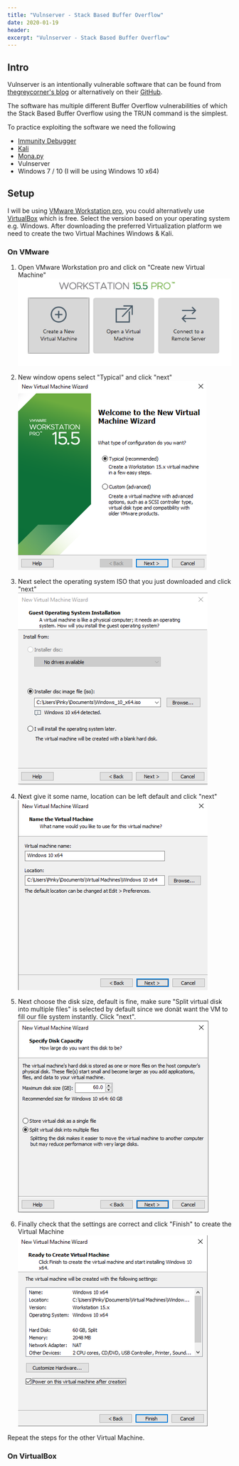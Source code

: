 ```yaml
---
title: "Vulnserver - Stack Based Buffer Overflow"
date: 2020-01-19 
header:  
excerpt: "Vulnserver - Stack Based Buffer Overflow"
---
```


##  Intro

Vulnserver is an intentionally vulnerable software that can be found from [thegreycorner's blog](http://www.thegreycorner.com/p/vulnserver.html) or alternatively on their [GitHub](https://github.com/stephenbradshaw/vulnserver).

The software has multiple different Buffer Overflow vulnerabilities of which the Stack Based Buffer Overflow using the TRUN command is the simplest.

To practice exploiting the software we need the following
* [Immunity Debugger](https://www.immunityinc.com/products/debugger/)
* [Kali](https://www.offensive-security.com/kali-linux-vm-vmware-virtualbox-image-download/)
* [Mona.py](https://github.com/corelan/mona)
* Vulnserver
* Windows 7 / 10 (I will be using Windows 10 x64)

## Setup

I will be using [VMware Workstation pro](https://my.vmware.com/en/web/vmware/info/slug/desktop_end_user_computing/vmware_workstation_pro/15_0), you could alternatively use [VirtualBox](https://www.virtualbox.org/wiki/Downloads) which is free. Select the version  based on your operating system e.g. Windows.
After downloading the preferred Virtualization platform we need to create the two Virtual Machines Windows & Kali.

### On VMware

1. Open VMware Workstation pro and click on "Create new Virtual Machine"
![vmware1](/images/vulnserver/stack/vmware1.PNG)

2. New window opens select "Typical" and click "next"
![vmware2](/images/vulnserver/stack/vmware2.PNG)

3. Next select the operating system ISO that you just downloaded and click "next"	 
![vmware3](/images/vulnserver/stack/vmware3.PNG)

4. Next give it some name, location can be left default and click "next"
![vmware4](/images/vulnserver/stack/vmware4.PNG)

5. Next choose the disk size, default is fine, make sure "Split virtual disk into multiple files" is selected by default since we donät want the VM to fill our file system instantly. Click "next".
![vmware5](/images/vulnserver/stack/vmware5.PNG)

6. Finally check that the settings are correct and click "Finish" to create the Virtual Machine
![vmware6](/images/vulnserver/stack/vmware6.PNG)

Repeat the steps for the other Virtual Machine.
### On VirtualBox
